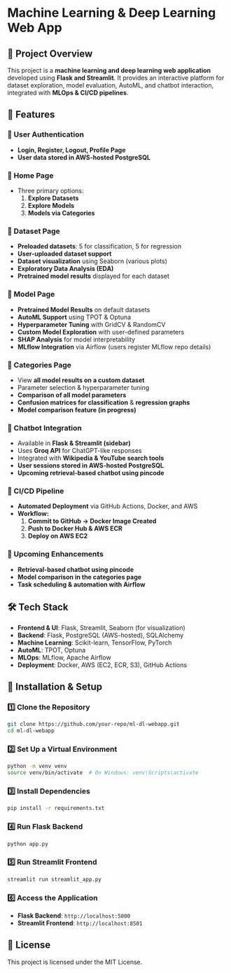 # **Machine Learning & Deep Learning Web App**  

## 📌 Project Overview

This project is a **machine learning and deep learning web application** developed using **Flask and Streamlit**. It provides an interactive platform for dataset exploration, model evaluation, AutoML, and chatbot interaction, integrated with **MLOps & CI/CD pipelines**.

## 🚀 Features

### 🔹 User Authentication

- **Login, Register, Logout, Profile Page**
- **User data stored in AWS-hosted PostgreSQL**

### 🔹 Home Page

- Three primary options:
  1. **Explore Datasets**
  2. **Explore Models**
  3. **Models via Categories**

### 🔹 Dataset Page

- **Preloaded datasets**: 5 for classification, 5 for regression
- **User-uploaded dataset support**
- **Dataset visualization** using Seaborn (various plots)
- **Exploratory Data Analysis (EDA)**
- **Pretrained model results** displayed for each dataset

### 🔹 Model Page

- **Pretrained Model Results** on default datasets
- **AutoML Support** using TPOT & Optuna
- **Hyperparameter Tuning** with GridCV & RandomCV
- **Custom Model Exploration** with user-defined parameters
- **SHAP Analysis** for model interpretability
- **MLflow Integration** via Airflow (users register MLflow repo details)

### 🔹 Categories Page

- View **all model results on a custom dataset**
- Parameter selection & hyperparameter tuning
- **Comparison of all model parameters**
- **Confusion matrices for classification** & **regression graphs**
- **Model comparison feature (in progress)**

### 🔹 Chatbot Integration

- Available in **Flask & Streamlit (sidebar)**
- Uses **Groq API** for ChatGPT-like responses
- Integrated with **Wikipedia & YouTube search tools**
- **User sessions stored in AWS-hosted PostgreSQL**
- **Upcoming retrieval-based chatbot using pincode**

### 🔹 CI/CD Pipeline

- **Automated Deployment** via GitHub Actions, Docker, and AWS
- **Workflow:**
  1. **Commit to GitHub → Docker Image Created**
  2. **Push to Docker Hub & AWS ECR**
  3. **Deploy on AWS EC2**

### 🔹 Upcoming Enhancements

- **Retrieval-based chatbot using pincode**
- **Model comparison in the categories page**
- **Task scheduling & automation with Airflow**

## 🛠️ Tech Stack

- **Frontend & UI**: Flask, Streamlit, Seaborn (for visualization)
- **Backend**: Flask, PostgreSQL (AWS-hosted), SQLAlchemy
- **Machine Learning**: Scikit-learn, TensorFlow, PyTorch
- **AutoML**: TPOT, Optuna
- **MLOps**: MLflow, Apache Airflow
- **Deployment**: Docker, AWS (EC2, ECR, S3), GitHub Actions

## 🔧 Installation & Setup

### 1️⃣ Clone the Repository

```bash
git clone https://github.com/your-repo/ml-dl-webapp.git
cd ml-dl-webapp
```

### 2️⃣ Set Up a Virtual Environment

```bash
python -m venv venv
source venv/bin/activate  # On Windows: venv\Scripts\activate
```

### 3️⃣ Install Dependencies

```bash
pip install -r requirements.txt
```

### 4️⃣ Run Flask Backend

```bash
python app.py
```

### 5️⃣ Run Streamlit Frontend

```bash
streamlit run streamlit_app.py
```

### 6️⃣ Access the Application

- **Flask Backend**: `http://localhost:5000`
- **Streamlit Frontend**: `http://localhost:8501`


## 📝 License

This project is licensed under the MIT License.

